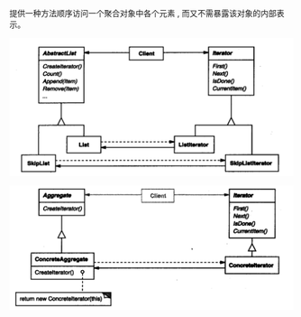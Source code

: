 提供一种方法顺序访问一个聚合对象中各个元素 , 而又不需暴露该对象的内部表示。

![image-20200228193314409](image-20200228193314409.png)

![image-20200228193820185](image-20200228193820185.png)

